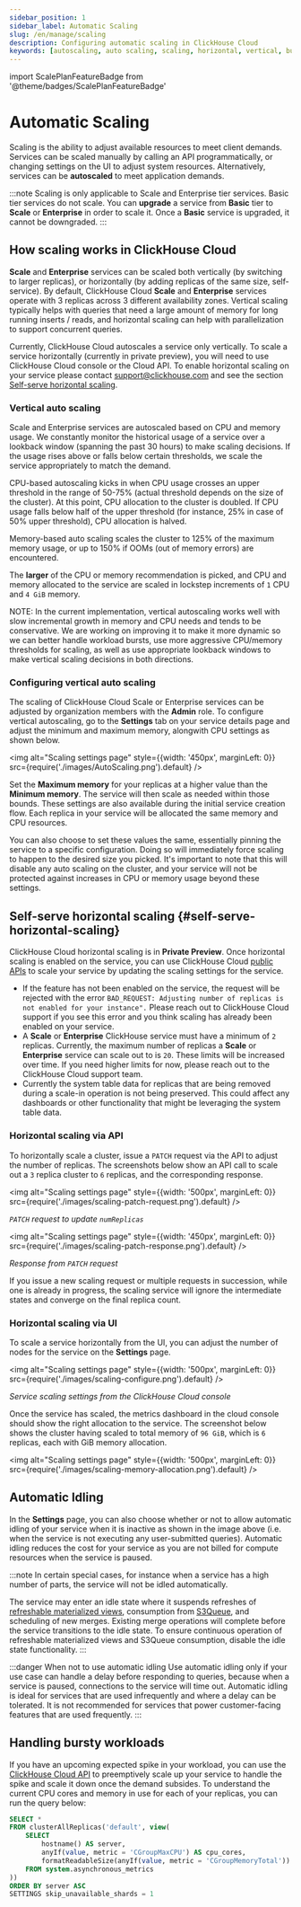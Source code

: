 ```yaml
---
sidebar_position: 1
sidebar_label: Automatic Scaling
slug: /en/manage/scaling
description: Configuring automatic scaling in ClickHouse Cloud
keywords: [autoscaling, auto scaling, scaling, horizontal, vertical, bursts]
---
```


import ScalePlanFeatureBadge from '@theme/badges/ScalePlanFeatureBadge'

# Automatic Scaling

Scaling is the ability to adjust available resources to meet client demands. Services can be scaled manually by calling an API programmatically, or changing settings on the UI to adjust system resources. Alternatively, services can be **autoscaled** to meet application demands.

:::note
Scaling is only applicable to Scale and Enterprise tier services. Basic tier services do not scale. You can **upgrade** a service from **Basic** tier to **Scale** or **Enterprise** in order to scale it. Once a **Basic** service is upgraded, it cannot be downgraded.
:::

## How scaling works in ClickHouse Cloud
**Scale** and **Enterprise** services can be scaled both vertically (by switching to larger replicas), or horizontally (by adding replicas of the same size, self-service). By default, ClickHouse Cloud **Scale** and **Enterprise** services operate with 3 replicas across 3 different availability zones. Vertical scaling typically helps with queries that need a large amount of memory for long running inserts / reads, and horizontal scaling can help with parallelization to support concurrent queries.

Currently, ClickHouse Cloud autoscales a service only vertically. To scale a service horizontally (currently in private preview), you will need to use ClickHouse Cloud console or the Cloud API. To enable horizontal scaling on your service please contact support@clickhouse.com and see the section [Self-serve horizontal scaling](#self-serve-horizontal-scaling).

### Vertical auto scaling

<ScalePlanFeatureBadge feature="Automatic vertical scaling"/>

Scale and Enterprise services are autoscaled based on CPU and memory usage. We constantly monitor the historical usage of a service over a lookback window (spanning the past 30 hours) to make scaling decisions. If the usage rises above or falls below certain thresholds, we scale the service appropriately to match the demand. 

CPU-based autoscaling kicks in when CPU usage crosses an upper threshold in the range of 50-75% (actual threshold depends on the size of the cluster). At this point, CPU allocation to the cluster is doubled. If CPU usage falls below half of the upper threshold (for instance, 25% in case of 50% upper threshold), CPU allocation is halved.

Memory-based auto scaling scales the cluster to 125% of the maximum memory usage, or up to 150% if OOMs (out of memory errors) are encountered.

The **larger** of the CPU or memory recommendation is picked, and CPU and memory allocated to the service are scaled in lockstep increments of `1` CPU and `4 GiB` memory.

NOTE: In the current implementation, vertical autoscaling works well with slow incremental growth in memory and CPU needs and tends to be conservative. We are working on improving it to make it more dynamic so we can better handle workload bursts, use more aggressive CPU/memory thresholds for scaling, as well as use appropriate lookback windows to make vertical scaling decisions in both directions.

### Configuring vertical auto scaling

The scaling of ClickHouse Cloud Scale or Enterprise services can be adjusted by organization members with the **Admin** role.  To configure vertical autoscaling, go to the **Settings** tab on your service details page and adjust the minimum and maximum memory, alongwith CPU settings as shown below.

<img alt="Scaling settings page" style={{width: '450px', marginLeft: 0}} src={require('./images/AutoScaling.png').default} />

Set the **Maximum memory** for your replicas at a higher value than the **Minimum memory**. The service will then scale as needed within those bounds. These settings are also available during the initial service creation flow. Each replica in your service will be allocated the same memory and CPU resources.

You can also choose to set these values the same, essentially pinning the service to a specific configuration. Doing so will immediately force scaling to happen to the desired size you picked. It's important to note that this will disable any auto scaling on the cluster, and your service will not be protected against increases in CPU or memory usage beyond these settings.

## Self-serve horizontal scaling {#self-serve-horizontal-scaling}

<ScalePlanFeatureBadge feature="Self-serve horizontal scaling"/>

ClickHouse Cloud horizontal scaling is in **Private Preview**. Once horizontal scaling is enabled on the service, you can use ClickHouse Cloud [public APIs](https://clickhouse.com/docs/en/cloud/manage/api/swagger#/paths/~1v1~1organizations~1:organizationId~1services~1:serviceId~1scaling/patch) to scale your service by updating the scaling settings for the service.

- If the feature has not been enabled on the service, the request will be rejected with the error `BAD_REQUEST: Adjusting number of replicas is not enabled for your instance".` Please reach out to ClickHouse Cloud support if you see this error and you think scaling has already been enabled on your service.
- A **Scale** or **Enterprise** ClickHouse service must have a minimum of `2` replicas. Currently, the maximum number of replicas a **Scale** or **Enterprise** service can scale out to is `20`. These limits will be increased over time. If you need higher limits for now, please reach out to the ClickHouse Cloud support team.
- Currently the system table data for replicas that are being removed during a scale-in operation is not being preserved. This could affect any dashboards or other functionality that might be leveraging the system table data.

### Horizontal scaling via API

To horizontally scale a cluster, issue a `PATCH` request via the API to adjust the number of replicas. The screenshots below show an API call to scale out a `3` replica cluster to `6` replicas, and the corresponding response. 

<img alt="Scaling settings page"
    style={{width: '500px', marginLeft: 0}}
    src={require('./images/scaling-patch-request.png').default} />

*`PATCH` request to update `numReplicas`*

<img alt="Scaling settings page"
    style={{width: '450px', marginLeft: 0}}
    src={require('./images/scaling-patch-response.png').default} />

*Response from `PATCH` request*

If you issue a new scaling request or multiple requests in succession, while one is already in progress, the scaling service will ignore the intermediate states and converge on the final replica count.

### Horizontal scaling via UI

To scale a service horizontally from the UI, you can adjust the number of nodes for the service on the **Settings** page.

<img alt="Scaling settings page"
    style={{width: '500px', marginLeft: 0}}
    src={require('./images/scaling-configure.png').default} />

*Service scaling settings from the ClickHouse Cloud console*

Once the service has scaled, the metrics dashboard in the cloud console should show the right allocation to the service. The screenshot below shows the cluster having scaled to total memory of `96 GiB`, which is `6` replicas, each with GiB memory allocation.

<img alt="Scaling settings page"
    style={{width: '500px', marginLeft: 0}}
    src={require('./images/scaling-memory-allocation.png').default} />

## Automatic Idling
In the **Settings** page, you can also choose whether or not to allow automatic idling of your service when it is inactive as shown in the image above (i.e. when the service is not executing any user-submitted queries).  Automatic idling reduces the cost for your service as you are not billed for compute resources when the service is paused.

:::note
In certain special cases, for instance when a service has a high number of parts, the service will not be idled automatically.

The service may enter an idle state where it suspends refreshes of [refreshable materialized views](/docs/en/materialized-view/refreshable-materialized-view), consumption from [S3Queue](/docs/en/engines/table-engines/integrations/s3queue), and scheduling of new merges. Existing merge operations will complete before the service transitions to the idle state. To ensure continuous operation of refreshable materialized views and S3Queue consumption, disable the idle state functionality.
:::

:::danger When not to use automatic idling
Use automatic idling only if your use case can handle a delay before responding to queries, because when a service is paused, connections to the service will time out. Automatic idling is ideal for services that are used infrequently and where a delay can be tolerated. It is not recommended for services that power customer-facing features that are used frequently.
:::

## Handling bursty workloads
If you have an upcoming expected spike in your workload, you can use the
[ClickHouse Cloud API](/docs/en/cloud/manage/api/services-api-reference.md) to preemptively scale up your service to handle the spike and scale it down once the demand subsides. To understand the current CPU cores and memory in use for each of your replicas, you can run the query below:

```sql
SELECT *
FROM clusterAllReplicas('default', view(
    SELECT
        hostname() AS server,
        anyIf(value, metric = 'CGroupMaxCPU') AS cpu_cores,
        formatReadableSize(anyIf(value, metric = 'CGroupMemoryTotal')) AS memory
    FROM system.asynchronous_metrics
))
ORDER BY server ASC
SETTINGS skip_unavailable_shards = 1
```
